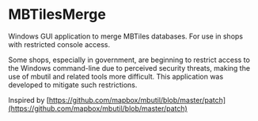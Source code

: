MBTilesMerge
============

Windows GUI application to merge MBTiles databases. For use in shops with restricted console access.

Some shops, especially in government, are beginning to restrict access to the Windows command-line due to perceived security threats, making the use of mbutil and related tools more difficult. This application was developed to mitigate such restrictions.

Inspired by [https://github.com/mapbox/mbutil/blob/master/patch](https://github.com/mapbox/mbutil/blob/master/patch)
